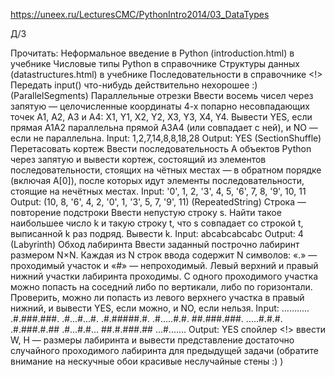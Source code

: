 https://uneex.ru/LecturesCMC/PythonIntro2014/03_DataTypes

Д/З

Прочитать:
Неформальное введение в Python (introduction.html) в учебнике
Числовые типы Python в справочнике
Структуры данных (datastructures.html) в учебнике
Последовательности в справочнике
<!> Передать input() что-нибудь действительно нехорошее :)
(ParallelSegments) Параллельные отрезки
Ввести восемь чисел через запятую — целочисленные координаты 4-х попарно несовпадающих точек A1, A2, A3 и A4: X1, Y1, X2, Y2, X3, Y3, X4, Y4. Вывести YES, если прямая A1A2 параллельна прямой A3A4 (или совпадает с ней), и NO — если не параллельна.
Input:
 1,2,7,14,8,8,18,28
Output:
 YES
(SectionShuffle) Перетасовать кортеж
Ввести последовательность A объектов Python через запятую и вывести кортеж, состоящий из элементов последовательности, стоящих на чётных местах — в обратном порядке (включая A[0]), после которых идут элементы последовательности, стоящие на нечётных местах.
Input:
 '0', 1, 2, '3', 4, 5, '6', 7, 8, '9', 10, 11
Output:
 (10, 8, '6', 4, 2, '0', 1, '3', 5, 7, '9', 11)
(RepeatedString) Строка — повторение подстроки
Ввести непустую строку s. Найти такое наибольшее число k и такую строку t, что s совпадает со строкой t, выписанной k раз подряд. Вывести k.
Input:
 abcabcabcabc
Output:
 4
(Labyrinth) Обход лабиринта
Ввести заданный построчно лабиринт размером N×N. Каждая из N строк ввода содержит N символов: «.» — проходимый участок и «#» — непроходимый. Левый верхний и правый нижний участки лабиринта проходимы. С одного проходимого участка можно попасть на соседний либо по вертикали, либо по горизонтали. Проверить, можно ли попасть из левого верхнего участка в правый нижний, и вывести YES, если можно, и NO, если нельзя.
Input:
 ...........
.#.###.###.
.#...#...#.
.#.#####.#.
.#.....#.#.
##.###.###.
.....#.#.#.
.#.###.#.##
.#...#.#...
##.#.###.##
...#.......
Output:
 YES
спойлер
<!> ввести W, H — размеры лабиринта и вывести представление достаточно случайного проходимого лабиринта для предыдущей задачи (обратите внимание на нескучные обои красивые неслучайные стены :) )
